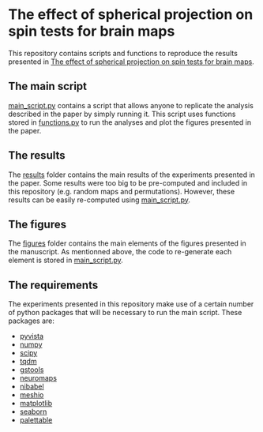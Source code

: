 # The effect of spherical projection on spin tests for brain maps

This repository contains scripts and functions to reproduce the results presented in [The effect of spherical projection on spin tests for brain maps](https://doi.org/10.1162/IMAG.a.118).

## The main script

[main_script.py](main_script.py) contains a script that allows anyone to replicate the analysis described in the paper by simply running it. This script uses functions stored in [functions.py](functions.py) to run the analyses and plot the figures presented in the paper.

## The results

The [results](results) folder contains the main results of the experiments presented in the paper. Some results were too big to be pre-computed and included in this repository (e.g. random maps and permutations). However, these results can be easily re-computed using [main_script.py](main_script.py).

## The figures

The [figures](figures) folder contains the main elements of the figures presented in the manuscript. As mentionned above, the code to re-generate each element is stored in [main_script.py](main_script.py).

## The requirements

The experiments presented in this repository make use of a certain number of python packages that will be necessary to run the main script. These packages are:

- [pyvista](<https://docs.pyvista.org/>)
- [numpy](<https://numpy.org/doc/stable/reference/>)
- [scipy](<https://docs.scipy.org/doc/scipy/reference/>)
- [tqdm](<https://github.com/tqdm/tqdm>)
- [gstools](<https://github.com/GeoStat-Framework/GSTools>)
- [neuromaps](<https://github.com/netneurolab/neuromaps>)
- [nibabel](<https://github.com/nipy/nibabel>)
- [meshio](<https://github.com/nschloe/meshio>)
- [matplotlib](<https://matplotlib.org/>)
- [seaborn](<https://seaborn.pydata.org/>)
- [palettable](<https://jiffyclub.github.io/palettable/>)